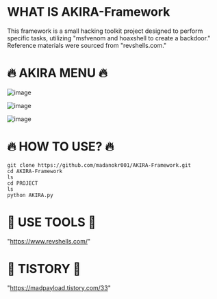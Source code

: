 # WHAT IS AKIRA-Framework
This framework is a small hacking toolkit project designed to perform specific tasks, utilizing "msfvenom and hoaxshell to create a backdoor." Reference materials were sourced from "revshells.com."

# 🔥 AKIRA MENU 🔥

![image](https://github.com/user-attachments/assets/c58a97c7-8233-4bc0-8f91-2bc02ab94fae)

![image](https://github.com/user-attachments/assets/4dc36fe1-4001-483f-bda5-f5941c5cdf73)

![image](https://github.com/user-attachments/assets/d45a61da-04c4-43ea-be27-21c71d3c6bbd)

# 🔥 HOW TO USE? 🔥
```
git clone https://github.com/madanokr001/AKIRA-Framework.git
cd AKIRA-Framework
ls
cd PROJECT
ls
python AKIRA.py
```

# 🔨 USE TOOLS 🔨

"https://www.revshells.com/"

# 👑 TISTORY 👑

"https://madpayload.tistory.com/33"
